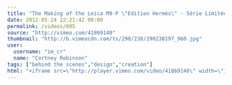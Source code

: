 ```yaml
---
title: "The Making of the Leica M9-P \"Edition Hermès\" - Série Limitée Jean-Louis Dumas"
date: 2012-05-24 22:21:42 00:00
permalink: /videos/605
source: "http://vimeo.com/41869140"
thumbnail: "http://b.vimeocdn.com/ts/290/238/290238197_960.jpg"
user:
  username: "im_cr"
  name: "Cortney Robinson"
tags: ["behind the scenes","design","creation"]
html: "<iframe src=\"http://player.vimeo.com/video/41869140\" width=\"1280\" height=\"720\" frameborder=\"0\" webkitallowfullscreen mozallowfullscreen allowfullscreen></iframe>"
---
```



